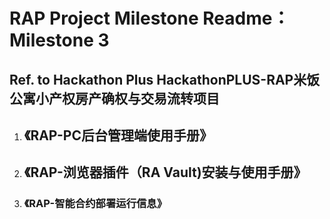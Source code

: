 # RAP Project Milestone Readme：Milestone 3



## Ref. to Hackathon Plus HackathonPLUS-RAP米饭公寓小产权房产确权与交易流转项目



1. ## 《RAP-PC后台管理端使用手册》

2. ## 《RAP-浏览器插件（RA Vault)安装与使用手册》

2. ### 《RAP-智能合约部署运行信息》

   